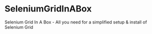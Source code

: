 SeleniumGridInABox
==================

Selenium Grid In A Box - All you need for a simplified setup &amp; install of Selenium Grid